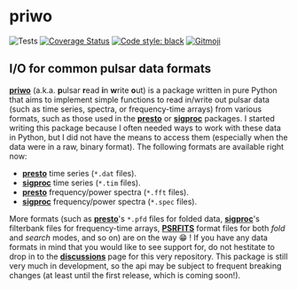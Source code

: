 # priwo

![Tests][tests]
[![Coverage Status][coveralls-badge]][coveralls]
[![Code style: black][black-badge]][black]
[![Gitmoji][gitmoji-badge]][gitmoji]

## I/O for common pulsar data formats

[**priwo**][priwo] (a.k.a. **p**ulsar **r**ead **i**n **w**rite **o**ut) is a package written in pure Python that aims to implement simple functions to read in/write out pulsar data (such as time series, spectra, or frequency-time arrays) from various formats, such as those used in the [**presto**][presto] or [**sigproc**][sigproc] packages. I started writing this package because I often needed ways to work with these data in Python, but I did not have the means to access them (especially when the data were in a raw, binary format). The following formats are available right now:

* [**presto**][presto] time series (`*.dat` files).
* [**sigproc**][sigproc] time series (`*.tim` files).
* [**presto**][presto] frequency/power spectra (`*.fft` files).
* [**sigproc**][sigproc] frequency/power spectra (`*.spec` files).

More formats (such as [**presto**][presto]'s `*.pfd` files for folded data, [**sigproc**][sigproc]'s filterbank files for frequency-time arrays, [**PSRFITS**][psrfits] format files for both *fold* and *search* modes, and so on) are on the way :grin: ! If you have any data formats in mind that you would like to see support for, do not hestitate to drop in to the [**discussions**][discussions] page for this very repository. This package is still very much in development, so the api may be subject to frequent breaking changes (at least until the first release, which is coming soon!).

[discussions]: https://github.com/astrogewgaw/priwo/discussions

[tests]: https://github.com/astrogewgaw/priwo/actions/workflows/tests.yaml/badge.svg
[black]: https://github.com/psf/black
[black-badge]: https://img.shields.io/badge/code%20style-black-000000.svg
[gitmoji]: https://gitmoji.dev
[gitmoji-badge]: https://img.shields.io/badge/gitmoji-%20😜%20😍-FFDD67.svg?style=flat-square
[coveralls]: https://coveralls.io/github/astrogewgaw/priwo?branch=main
[coveralls-badge]: https://coveralls.io/repos/github/astrogewgaw/priwo/badge.svg?branch=main

[priwo]: https://github.com/astrogewgaw/priwo
[presto]: https://github.com/scottransom/presto
[sigproc]: http://sigproc.sourceforge.net/
[psrfits]: https://www.atnf.csiro.au/research/pulsar/psrfits_definition/Psrfits.html